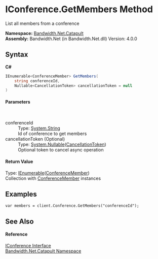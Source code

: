 ﻿# IConference.GetMembers Method 
 

List all members from a conference

**Namespace:**&nbsp;<a href ="N_Bandwidth_Net_Catapult.md">Bandwidth.Net.Catapult</a><br />**Assembly:**&nbsp;Bandwidth.Net (in Bandwidth.Net.dll) Version: 4.0.0

## Syntax

**C#**<br />
``` C#
IEnumerable<ConferenceMember> GetMembers(
	string conferenceId,
	Nullable<CancellationToken> cancellationToken = null
)
```


#### Parameters
&nbsp;<dl><dt>conferenceId</dt><dd>Type: <a href="http://msdn2.microsoft.com/en-us/library/s1wwdcbf" target="_blank">System.String</a><br />Id of conference to get members</dd><dt>cancellationToken (Optional)</dt><dd>Type: <a href="http://msdn2.microsoft.com/en-us/library/b3h38hb0" target="_blank">System.Nullable</a>(<a href="http://msdn2.microsoft.com/en-us/library/dd384802" target="_blank">CancellationToken</a>)<br />Optional token to cancel async operation</dd></dl>

#### Return Value
Type: <a href="http://msdn2.microsoft.com/en-us/library/9eekhta0" target="_blank">IEnumerable</a>(<a href ="T_Bandwidth_Net_Catapult_ConferenceMember.md">ConferenceMember</a>)<br />Collection with <a href ="T_Bandwidth_Net_Catapult_ConferenceMember.md">ConferenceMember</a> instances

## Examples

```
var members = client.Conference.GetMembers("conferenceId");
```


## See Also


#### Reference
<a href ="T_Bandwidth_Net_Catapult_IConference.md">IConference Interface</a><br /><a href ="N_Bandwidth_Net_Catapult.md">Bandwidth.Net.Catapult Namespace</a><br />